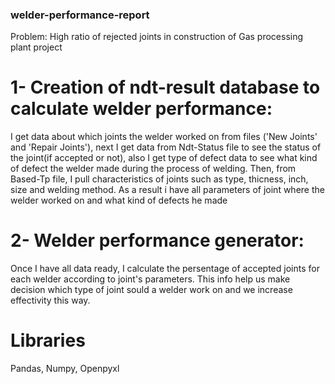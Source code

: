 ### welder-performance-report

Problem: High ratio of rejected joints in construction of Gas processing plant project
 
#  1- Creation of ndt-result database to calculate welder performance: 
   I get data about which joints the welder worked on from files ('New Joints' and 'Repair Joints'), next I get data from Ndt-Status file to see the status of the joint(if accepted or not), also I get type of defect data to see what kind of defect the welder made during the process of welding. Then, from Based-Tp file, I pull characteristics of joints such as type, thicness, inch, size and welding method. As a result i have all parameters of joint where the welder worked on and what kind of defects he made

#  2- Welder performance generator: 
   Once I have all data ready, I calculate the persentage of accepted joints for each welder according to joint's parameters. This info help us make decision which type of joint sould a welder work on and we increase effectivity this way.

# Libraries

   Pandas,
   Numpy,
   Openpyxl
